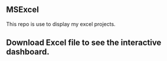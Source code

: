 ## MSExcel
This repo is use to display my excel projects.

## Download Excel file to see the interactive dashboard.
